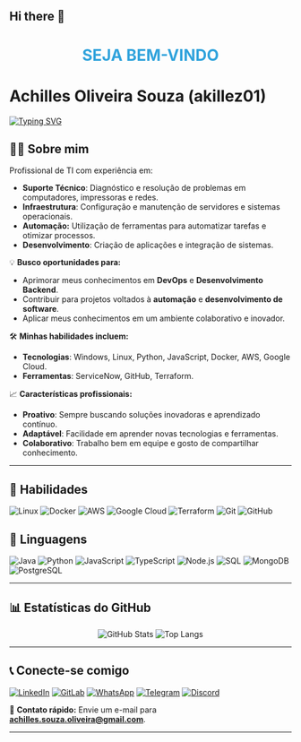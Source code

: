 ## Hi there 👋

<h1 align="center" style="color: #30A3DC;">SEJA BEM-VINDO</h1>

# Achilles Oliveira Souza (akillez01)

[![Typing SVG](https://readme-typing-svg.herokuapp.com/?color=green&size=35&center=true&vCenter=true&width=1000&lines=Bem+vindo+ao+meu+perfil+do+GitHub!+:%29)](https://git.io/typing-svg)

## 👨‍💻 Sobre mim

Profissional de TI com experiência em:

- **Suporte Técnico**: Diagnóstico e resolução de problemas em computadores, impressoras e redes.
- **Infraestrutura**: Configuração e manutenção de servidores e sistemas operacionais.
- **Automação:** Utilização de ferramentas para automatizar tarefas e otimizar processos.
- **Desenvolvimento**: Criação de aplicações e integração de sistemas.

💡 **Busco oportunidades para:**

- Aprimorar meus conhecimentos em **DevOps** e **Desenvolvimento Backend**.
- Contribuir para projetos voltados à **automação** e **desenvolvimento de software**.
- Aplicar meus conhecimentos em um ambiente colaborativo e inovador.

🛠️ **Minhas habilidades incluem:**

- **Tecnologias**: Windows, Linux, Python, JavaScript, Docker, AWS, Google Cloud.
- **Ferramentas**: ServiceNow, GitHub, Terraform.

📈 **Características profissionais:**

- **Proativo**: Sempre buscando soluções inovadoras e aprendizado contínuo.
- **Adaptável**: Facilidade em aprender novas tecnologias e ferramentas.
- **Colaborativo**: Trabalho bem em equipe e gosto de compartilhar conhecimento.

---

## 🔧 Habilidades

![Linux](https://img.shields.io/badge/Linux-000?style=for-the-badge&logo=linux&logoColor=FCC624)
![Docker](https://img.shields.io/badge/Docker-2496ED?style=for-the-badge&logo=docker&logoColor=white)
![AWS](https://img.shields.io/badge/Amazon%20AWS-232F3E.svg?style=for-the-badge&logo=Amazon-AWS&logoColor=white)
![Google Cloud](https://img.shields.io/badge/Google%20Cloud-4285F4?style=for-the-badge&logo=google-cloud&logoColor=white)
![Terraform](https://img.shields.io/badge/Terraform-623CE4?style=for-the-badge&logo=terraform&logoColor=white)
![Git](https://img.shields.io/badge/Git-000?style=for-the-badge&logo=git&logoColor=E94D5F)
![GitHub](https://img.shields.io/badge/GitHub-000?style=for-the-badge&logo=github&logoColor=30A3DC)

## 📝 Linguagens

![Java](https://img.shields.io/badge/java-%23ED8B00.svg?style=for-the-badge&logo=openjdk&logoColor=white)
![Python](https://img.shields.io/badge/Python-3776AB?style=for-the-badge&logo=python&logoColor=white)
![JavaScript](https://img.shields.io/badge/JavaScript-F7DF1E?style=for-the-badge&logo=javascript&logoColor=000)
![TypeScript](https://img.shields.io/badge/TypeScript-3178C6?style=for-the-badge&logo=typescript&logoColor=white)
![Node.js](https://img.shields.io/badge/Node.js-339933?style=for-the-badge&logo=nodedotjs&logoColor=white)
![SQL](https://img.shields.io/badge/SQL-4479A1?style=for-the-badge&logo=MySQL&logoColor=white)
![MongoDB](https://img.shields.io/badge/MongoDB-4EA94B?style=for-the-badge&logo=mongodb&logoColor=white)
![PostgreSQL](https://img.shields.io/badge/PostgreSQL-336791?style=for-the-badge&logo=postgresql&logoColor=white)

---

## 📊 Estatísticas do GitHub

<div align="center">
  
![GitHub Stats](https://github-readme-stats.vercel.app/api?username=akillez01&theme=transparent&bg_color=000&border_color=30A3DC&show_icons=true&icon_color=30A3DC&title_color=E94D5F&text_color=FFF)
![Top Langs](https://github-readme-stats.vercel.app/api/top-langs/?username=akillez01&layout=compact&bg_color=000&border_color=30A3DC&title_color=E94D5F&text_color=FFF)

</div>

---

## 📞 Conecte-se comigo

[![LinkedIn](https://img.shields.io/badge/LinkedIn-0077B5?style=for-the-badge&logo=linkedin&logoColor=white)](https://www.linkedin.com/in/achilles-oliveira-82a3a021a/)
[![GitLab](https://img.shields.io/badge/GitLab-330F63?style=for-the-badge&logo=gitlab&logoColor=white)](https://gitlab.com/akillez01)
[![WhatsApp](https://img.shields.io/badge/WhatsApp-25D366?style=for-the-badge&logo=whatsapp&logoColor=white)](https://wa.me/5592986366861)
[![Telegram](https://img.shields.io/badge/Telegram-0088CC?style=for-the-badge&logo=telegram&logoColor=white)](https://t.me/achilles)
[![Discord](https://img.shields.io/badge/Discord-5865F2?style=for-the-badge&logo=discord&logoColor=white)](https://discord.com/users/achillessouza)

📧 **Contato rápido:** Envie um e-mail para **achilles.souza.oliveira@gmail.com**.

---
